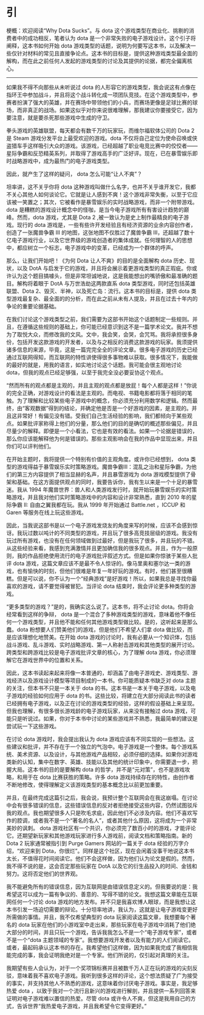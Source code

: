 # 引

梗概：欢迎阅读“Why Dota Sucks”。与 dota 这个游戏类型在商业化、挑剔的消费者中的成功相反，笔者认为 dota 是一个非常失败的电子游戏设计。这个引子将阐释，这本书如何开始 dota 游戏类型的话题，说明为何要写这本书，以及解决一些仅针对材料的常见且直接争论点。这本书的目标是，提供这种游戏类型最全面的解构，而在此之前任何人发起的游戏类型的讨论及其提供的论据，都完全偏离核心。

---

如果我不得不向那些从未听说过 dota 的人形容它的游戏类型，我会说这有点像在指环王中参加战斗，并且将这个战斗转化成一项团队竞技。在这个游戏类型中，参赛者扮演了强大的英雄，并在赛场中带领他们的小兵，而赛场更像是足球比赛的球场，而非真正的战场。如果这似乎对你来说很难理解，那我建议你要接受它，因为要注意，就是要杀死那些游戏中生成的守卫。

拳头游戏的英雄联盟，每天都会有数千万的玩家玩，而维尔福软体公司的 Dota 2 
是 Steam 游戏分发平台上最受欢迎的游戏。dota 不仅将自己定位为使命召唤或侠盗猎车手这样吸引大众的游戏。该游戏，已经超越了职业电竞比赛中的佼佼者——星际争霸和反恐精英系列，并取得了游戏高手的广泛好评。现在，已在暴雪娱乐即时战略游戏中，成为最热门的电子游戏类型。

因此，就产生了这样的疑问， dota 怎么可能“让人不爽”？

坦率讲，这不关乎你将 dota 这种游戏叫做什么名字，也并不关乎谁开发它，我都不关心其他人如何谈论它。它就是让人感到不爽！这个游戏非常失衡，以至于它应该被一笑置之；其次，它被看作是暴雪娱乐的实时战略游戏，而非一个附带游戏。dota 是糟糕的游戏设计概念中的怪咖，是当今电子游戏所有有害设计趋势的巅峰。然而，dota 游戏，尤其是 Dota 2 ,被一致认为是史上制作最精良的电子游戏。现行的 dota 游戏是，一些有些许开发经验且有经济资源的业余内容创作者，创造了一张魔兽争霸 III 的地图，这张地图不仅胜过了魔兽争霸 III，还超越了数十亿电子游戏行业，以及它世界级的游戏创造者的集体成就。任何理智的人的思想中，都应树立一个标志，电子游戏中的变革，已经成为一个群体的呼声。

那么，让我们开始吧！《为何 Dota 让人不爽》的目的是全面解构 dota 历史、现状，以及 DotA 与启发于它的游戏，并且将会展示着更游戏类型的真正瑕疵。你或许认为这个题目搞噱头，但是非常坦诚地说，这是我能想出的嘴骄傲和最准确的题目。解构将着眼于 DotA 与万世浩劫这两款直系 dota 类型游戏，同时还包括英雄联盟、Dota 2、毁灭、半神，以及死亡岛：流行。这本书的目标是，提供 dota 类型游戏最复杂、最全面的的分析，而在此之前从未有人提及，并且在过去十年内的争论的重要论据基础。

在我们讨论这个游戏类型之前，我们需要为这部书开始这个话题制定一些规则。并且，在遵循这些规则的基础上，你可能已经意识到这不是一篇学术论文。我并不想为了取悦大众，而修改我的文风。文中，我会笑，会哭，会咒骂。我将承担很多身份，包括开发这款游戏的开发者，以及与之相反的消费这款游戏的玩家。我须提供诸多信息的来源，毕竟，这是一篇完完全全的评论文章。很多电子游戏的历史已经通过互联网得知，而互联网的特性讲使得很多事物难以获取。很多情况下，我能做的最好的就是，用我的语言，如实地讨论这个话题。我可能会很主观地讨论 dota，但我的观点已经足够强，以至于我完全没必要妥协这个观点。

“然而所有的观点都是主观的，并且主观的观点都是放屁！每个人都是这样！”你说的完全正确，对游戏设计的看法是主观的。而电视、书籍电影都将落于相同的笔触。为了理解和比较某些电子游戏中的概念，你必须充分利用数学和逻辑。然而最终，由“客观数据”得到的结论，并确定他是否是一个好游戏的因素，是主观的。并且这非常好！有偏见没有错。受我们自己生活经验的影响，我们都倾向于某些观点。如果批评家称得上他们的分量，那么他们的目的是确切的概述那些偏见，并且尽量少的解释。即便是一个小看法，它也是有效的看法。如果一个论据是错误的，那么你应该能解释他为何是错误的。那些主观影响会在我的作品中显现出来，并且你们可以评判他们。

在开始主题时，我将提供一个特别有价值的主观角度。或许你已经想到， dota 类型的游戏得益于暴雪娱乐实时策略游戏。魔兽争霸III：混乱之治和星际争霸，为他们的第三方内容提供了相当显赫的名声，并且暴雪游戏为 dota 游戏模型提供了骨架和基础。在这方面提供观点的同时，我要告诉你，我有生以来是一个十足的暴雪迷。我从 1994 年魔兽世界：兽人和人类游戏发行时，就开始玩暴雪娱乐的实时策略游戏，并且我对他们实时策略游戏中的内容和设计非常熟悉，直到 2010 年的星际争霸 II: 自由之翼我都在玩。我从 1999 年开始通过 Battle.net ，ICCUP 和 Garen 等服务在线上玩这些游戏。

因此，当我说这部书是以一个电子游戏发烧友的角度来写的时候，应该不会感到惊讶。我玩过数以吨计的不同类型的游戏，并且玩了很多高竞技层级的游戏。我没有玩过所有游戏，也没有在任何领域做到过最好，但是我玩了很多，并且玩的不错。从这些经验来看，我感到充满激情并且更加确信我的很多观点。并且，作为一般原则，我的作品拒绝使用流行的电子游戏批评叙述方式。但是如果你惊骇于某些人批评 dota 游戏，这篇文章应该不是最不令人惊讶的。像马里奥和塞尔达一类的游戏，也有愉快的时刻，但他们很难是年复一年好玩的游戏。有时，他们甚至很糟糕。但是可以说，你不认为一个“经典游戏”是好游戏！所以，如果我总是寻找你最喜欢的游戏，请不要觉得被冒犯。当评论 dota 结束时，我会评论更多种类型的游戏。

“更多类型的游戏？”是的，我确实这么说了。这本书，将不止讨论 dota。你将会经常看到这样的争辩， dota 是一个混合了多种游戏类型的游戏，意味着他不像任何一个游戏类型，并且他不能和任何其他游戏类型做比较。是的，这听起来是那么蠢。dota 粉想要人们赞美他们的游戏，但是他们不希望人们拿 dota 做比较，而是应该理想化地赞美。在开始 dota 游戏的讨论时，我有必要从一个知识体，包括战斗游戏、乱斗游戏、实时战略游戏、第一人称射击游戏和其他类型的展开讨论。跨类型和跨游戏比较是电子游戏批评文章的核心，为了理解 dota 游戏，你必须理解它在游戏世界中的位置和关系。

因此，这本书读起来起来将像一本普通的，却涵盖了由电子游戏史、游戏类型、游戏经济以及游戏设计模型等项目制成的一本书。你可能质疑本书缺乏对 dota 主题的关注，但本书不只是一本关于 dota 的书。这本书是一本关于电子游戏，以及电子游戏的经验如何应用于 dota 的书。这些比较，将建立在大部分阅读此书的读者已经拥有电子游戏，以及正在讨论的游戏类型的经验，这样的假设基础上来呈现。但我也理解，有很多很长游戏龄的电子游戏玩家，从来没有接触过 dota 游戏，可能只是听说过。如果，你对于本书中讨论的某些游戏并不熟悉，我最简单的建议是尝试玩一下这些游戏。

在讨论 dota 游戏时，我会提出我认为 dota 游戏应该有不同实现的一些想法。这些建议和批评，并不存在于一个独立的气泡中。电子游戏是一个整体。每个游戏系统、美术资源、以及设计，与其他游戏产品相较，必须仔细的选择。如果你对游戏类新的认知，集中在数字、英雄、技能以及其他的统计印象中，你需要退一步，把握大局。这本书的目的是要解构 dota 的哲学，并不是“元对策”，也不是游戏攻略，和用于在 dota 比赛获胜的策略。许多 dota 游戏持续存在的特性，由创作者不断地修改，使得理解定义该游戏类型的基本概念比以前更加重要。

并且，在最终完成这篇引之后，我会说，我预计整个互联网会在我这崩塌。在讨论中会有很多错误的信息，这些错误信息的反对者拒绝接受这些内容，仍然试图驳斥我的观点。我也期望很多人只是吹毛求疵，因此他们不必涉及内容。他们不喜欢写作的腔调，或者我不是一个“著名的名人”，或者其他什么原因，这将成为一个非常美妙的讽刺。 dota 游戏社区有一个共识，你必须完了数百小时的游戏，才能评论它。还期望新玩家和其他游戏玩家进行多人游戏前，阅读文档和策略指南。新的 Dota 2 玩家通常被指引到 Purge Gamers 网站的一篇关于 dota 经验的万字介绍，“欢迎来到 Dota，你很烂”。同样是这个社区，现在会闲着没事干地说这本书太长，不值得花时间阅读它。他们不会这样做，因为他们认为论文是假的。然而，我不得不说的是，这会否定那些玩家在 DotA 以及它的衍生品投入的时间、金钱和努力。这将否定他们的世界观。

我不能避免所有的错误信息，因为互联网是由错误信息定义的。但我要说的是：我希望这可以成为一篇有争议的、善意的、写得不错的论文。我想这篇文章能在互联网任何一个讨论 dota 游戏的地方发布。并不只是我喜欢博人眼球，而是我想让这本书引发一场迫切需要的辩论。十分坦率地讲，我认为，这就是让电子游戏变更好所需做的事情。并且，我不仅希望典型的 dota 玩家阅读这篇文章，我想要每个著名的 dota 玩家在他们的小游戏室中走出来，那些玩家在电子游戏中消耗了他们绝大部分的时间，并且只玩一个游戏，告诉我我怎么不是一个“电子游戏专家”，或者不是一个“dota 主题领域的专家”。我想要游戏开发者以及有能力的人们阅读它。或者，最起码承认这本书的存在。我希望他们这样做，因为如果我完成了我相信我能完成的事，我会证明我绝对是一个专家。他们所说的，仅引起对真理的关注。

我期望有些人会认为，对于一个奖项锦标赛并且被数千万人正在玩的游戏的尖刻反驳，意味着我不喜欢电子游戏。我听到很多这样的评论，这个想法质疑了广为接受的事实，并支持其他人不熟悉的游戏，这意味着你讨厌电子游戏。事实是，我足够热爱 dota ，以致于我对一个流行且新兴的游戏进行解剖，并且提供一系列回答来证明对电子游戏难以置信的热爱。尽管 dota 或许令人不爽，但这是我用自己的方式，告诉世界“我热爱电子游戏，并且我希望令它变得更好。”